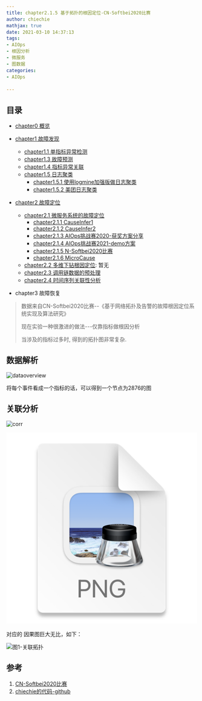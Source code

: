 ```yaml
---
title: chapter2.1.5 基于拓扑的根因定位-CN-Softbei2020比赛
author: chiechie
mathjax: true
date: 2021-03-10 14:37:13
tags:
- AIOps
- 根因分析
- 微服务
- 图数据
categories: 
- AIOps

---
```



## 目录

- [chapter0 概览](https://chiechie.github.io/2021/05/21/AI/AIOps/AIOps-0-summary/)
- [chapter1 故障发现](https://chiechie.github.io/2021/05/21/AI/AIOps/AIOps-1-event-generate.md/)
	- [chapter1.1 单指标异常检测](https://chiechie.github.io/2021/05/21/AI/AIOps/AIOps-1_1-kpi-detector/)
	- [chapter1.3 故障预测](https://chiechie.github.io/2021/05/21/AI/AIOps/AIOps-1_3-fault-prediction/)
	- [chapter1.4 指标异常关联](https://chiechie.github.io/2021/05/21/AI/AIOps/AIOps-1_4-kpi-correlation.md)
	- [chapter1.5 日志聚类](https://chiechie.github.io/2021/05/06/AI/AIOps/AIOps-1_5-log-analysis/)
		- [chapter1.5.1 使用logmine加强版做日志聚类](https://chiechie.github.io/2021/05/21/AI/AIOps/AIOps-1_5_1-log-analysis_logmine/)
		- [chapter1.5.2 美团日志聚类](https://chiechie.github.io/2021/05/21/AI/AIOps/AIOps-1_5_2-log-analysis_meituan/)

- [chapter2 故障定位](https://chiechie.github.io/2021/05/21/AI/AIOps/AIOps-2-event-analysis/)
	- [chapter2.1 微服务系统的故障定位](https://chiechie.github.io/2021/05/21/AI/AIOps/AIOps-2_1-topo-rca/)
		- [chapter2.1.1 CauseInfer1](https://chiechie.github.io/2021/05/21/AI/AIOps/AIOps-2_1_1-topo-rca-causeinfer-notes1/)
		- [chapter2.1.2 CauseInfer2](https://chiechie.github.io/2021/05/21/AI/AIOps/AIOps-2_1_2-topo-rca-causeinfer-notes2/)
		- [chapter2.1.3 AIOps挑战赛2020-获奖方案分享](https://chiechie.github.io/2021/05/21/AI/AIOps/AIOps-2_1_3-topo-rca-aiops2020)
		- [chapter2.1.4 AIOps挑战赛2021-demo方案](https://chiechie.github.io/2021/05/21/AI/AIOps/AIOps-2_1_4-topo-rca-aiops2021/)
		- [chapter2.1.5 N-Softbei2020比赛](https://chiechie.github.io/2021/05/21/AI/AIOps/AIOps-2_1_5-topo-rca-cnsoftbei2020)
		- [chapter2.1.6 MicroCause](https://chiechie.github.io/2021/05/21/AI/AIOps/AIOps-2_1_6-topo-rca-MicroCause)
	- [chapter2.2 多维下钻根因定位](https://chiechie.github.io/2021/05/21/AI/AIOps/AIOps-2_2-multi-dimensional-rca/): 暂无
	- [chapter2.3 调用链数据的预处理](https://chiechie.github.io/2021/05/21/AI/AIOps/AIOps-2_3-trace_rca/)
	- [chapter2.4 时间序列关联性分析](https://chiechie.github.io/2021/04/14/AI/AIOps/AIOps-2_4-metric_event_correlation/)
- chapter3 故障恢复

> 数据来自CN-Softbei2020比赛--《基于网络拓扑及告警的故障根因定位系统实现及算法研究》
>
> 现在实验一种很激进的做法---仅靠指标做根因分析
> 
> 当涉及的指标过多时, 得到的拓扑图非常复杂.


## 数据解析


![dataoverview](dataoverview.png)

将每个事件看成一个指标的话，可以得到一个节点为2876的图

## 关联分析
  
![corr](./orr.png)

![节点个数](./img.png)

对应的 因果图巨大无比，如下：

![图1-关联拓扑](./correlation_topology.png)




## 参考
1. [CN-Softbei2020比赛](http://www.cnsoftbei.com/plus/view.php?aid=479)
2. [chiechie的代码-github](https://github.com/chiechie/Insighter/blob/master/aiops_CN-Softbei_2020.ipynb)